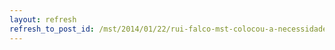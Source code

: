 ```yaml
---
layout: refresh
refresh_to_post_id: /mst/2014/01/22/rui-falco-mst-colocou-a-necessidade-de-reforma-agrria-na-agenda-dos-pas
---
```

